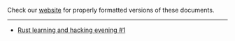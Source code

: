 Check our [website](http://rustaceans.uk/) for
properly formatted versions of these documents.

---

* [Rust learning and hacking evening #1](http://rustaceans.uk/London/slides/evening-1/)

